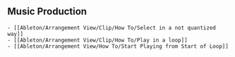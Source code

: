 ## Music Production
	- [[Ableton/Arrangement View/Clip/How To/Select in a not quantized way]]
	- [[Ableton/Arrangement View/Clip/How To/Play in a loop]]
	- [[Ableton/Arrangement View/How To/Start Playing from Start of Loop]]